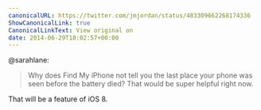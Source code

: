 ```yaml
---
canonicalURL: https://twitter.com/jmjordan/status/483309662268174336
ShowCanonicalLink: true
CanonicalLinkText: View original on
date: 2014-06-29T18:02:57+00:00
---
```

@sarahlane:

> Why does Find My iPhone not tell you the last place your phone was seen before the battery died? That would be super helpful right now.

That will be a feature of iOS 8.